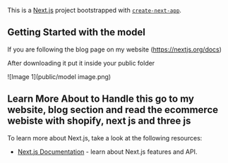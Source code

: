 This is a [Next.js](https://nextjs.org/) project bootstrapped with [`create-next-app`](https://github.com/vercel/next.js/tree/canary/packages/create-next-app).

## Getting Started with the model

If you are following the blog page on my website (https://nextjs.org/docs)

After downloading it put it inside your public folder

![Image 1](public/model image.png)

## Learn More About to Handle this go to my website, blog section and read the ecommerce webiste with shopify, next js and three js

To learn more about Next.js, take a look at the following resources:

- [Next.js Documentation](https://nextjs.org/docs) - learn about Next.js features and API.
